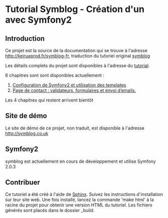 Tutorial Symblog - Création d'un avec Symfony2
==============================================

Introduction
--------

Ce projet est la source de la documentation qui se trouve à l'adresse http://keiruaprod.fr/symblog-fr, traduction du tutoriel original [symblog](http://tutorial.symblog.co.uk/)

Les détails complets du projet sont disponibles à l'adresse du [tutorial](http://keiruaprod.fr/symblog-fr).

6 chapitres sont sont disponibles actuellement :

1. [Configuration de Symfony2 et utilisation des templates](http://tutorial.symblog.co.uk/docs/configuration-and-templating.html)
2. [Page de contact : validateurs, formulaires et envoi d’emails.](http://tutorial.symblog.co.uk/docs/validators-and-forms.html)

Les 4 chapitres qui restent arrivent bientôt

Site de démo
------------

Le site de démo de ce projet, non traduit, est disponible à l'adresse http://symblog.co.uk

Symfony2
--------

symblog est actuellement en cours de développement et utilise Symfony 2.0.3

Contribuer
----------

Ce tutoriel a été créé à l'aide de [Sphinx](http://sphinx.pocoo.org/). Suivez les instructions d'installation sur leur site web. Une fois installé, lancez la commande 'make html' à la racine du projet pour obtenir une version HTML du tutoriel. Les fichiers générés sont placés dans le dossier _build.